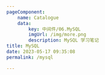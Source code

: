 ```yaml
---
pageComponent:
    name: Catalogue
    data:
        key: 中间件/06.MySQL
        imgUrl: /img/more.png
        description: MySQL 学习笔记
title: MySQL
date: 2023-05-17 09:35:08
permalink: /mysql

---
```

